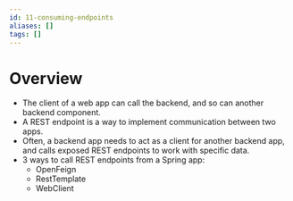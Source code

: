 ```yaml
---
id: 11-consuming-endpoints
aliases: []
tags: []
---
```

# Overview
- The client of a web app can call the backend, and so can another backend component.
- A REST endpoint is a way to implement communication between two apps.
- Often, a backend app needs to act as a client for another backend app, and calls exposed
REST endpoints to work with specific data.
- 3 ways to call REST endpoints from a Spring app:
    - OpenFeign
    - RestTemplate
    - WebClient
